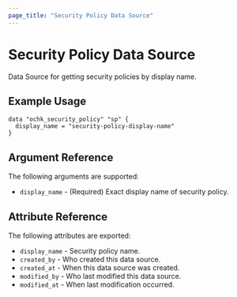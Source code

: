 ```yaml
---
page_title: "Security Policy Data Source"
---
```


# Security Policy Data Source

Data Source for getting security policies by display name.  

## Example Usage

```hcl
data "ochk_security_policy" "sp" {
  display_name = "security-policy-display-name"
}
```

## Argument Reference

The following arguments are supported:

* `display_name` - (Required) Exact display name of security policy.

## Attribute Reference

The following attributes are exported:
 * `display_name` - Security policy name. 
 * `created_by` - Who created this data source.
 * `created_at` - When this data source was created.
 * `modified_by` - Who last modified this data source. 
 * `modified_at` - When last modification occurred.     
 
